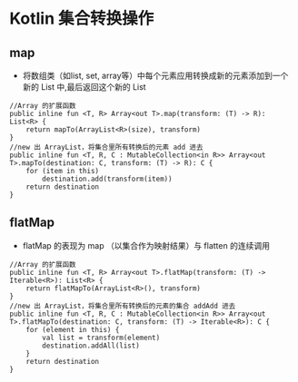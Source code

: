 # Kotlin 集合转换操作


## map
- 将数组类（如list, set, array等）中每个元素应用转换成新的元素添加到一个新的 List 中,最后返回这个新的 List

```
//Array 的扩展函数
public inline fun <T, R> Array<out T>.map(transform: (T) -> R): List<R> {
    return mapTo(ArrayList<R>(size), transform)
}
//new 出 ArrayList，将集合里所有转换后的元素 add 进去
public inline fun <T, R, C : MutableCollection<in R>> Array<out T>.mapTo(destination: C, transform: (T) -> R): C {
    for (item in this)
        destination.add(transform(item))
    return destination
}
```


## flatMap
- flatMap 的表现为 map （以集合作为映射结果）与 flatten 的连续调用

```
//Array 的扩展函数
public inline fun <T, R> Array<out T>.flatMap(transform: (T) -> Iterable<R>): List<R> {
    return flatMapTo(ArrayList<R>(), transform)
}
//new 出 ArrayList，将集合里所有转换后的元素的集合 addAdd 进去
public inline fun <T, R, C : MutableCollection<in R>> Array<out T>.flatMapTo(destination: C, transform: (T) -> Iterable<R>): C {
    for (element in this) {
        val list = transform(element)
        destination.addAll(list)
    }
    return destination
}
```